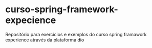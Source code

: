 # curso-spring-framework-expecience
Repositório para exercícios e exemplos do curso spring framawork experience através da plataforma dio
